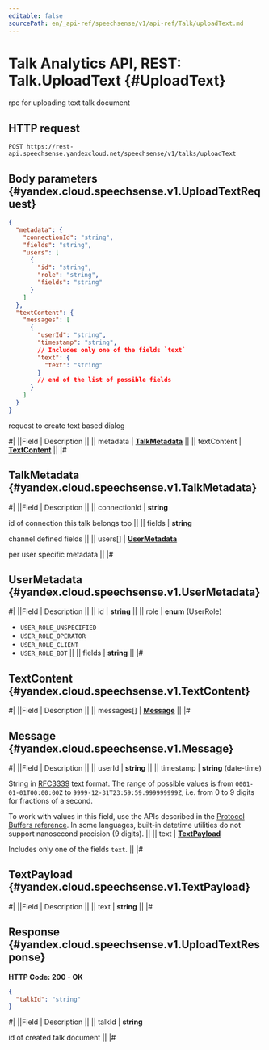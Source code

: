 ```yaml
---
editable: false
sourcePath: en/_api-ref/speechsense/v1/api-ref/Talk/uploadText.md
---
```


# Talk Analytics API, REST: Talk.UploadText {#UploadText}

rpc for uploading text talk document

## HTTP request

```
POST https://rest-api.speechsense.yandexcloud.net/speechsense/v1/talks/uploadText
```

## Body parameters {#yandex.cloud.speechsense.v1.UploadTextRequest}

```json
{
  "metadata": {
    "connectionId": "string",
    "fields": "string",
    "users": [
      {
        "id": "string",
        "role": "string",
        "fields": "string"
      }
    ]
  },
  "textContent": {
    "messages": [
      {
        "userId": "string",
        "timestamp": "string",
        // Includes only one of the fields `text`
        "text": {
          "text": "string"
        }
        // end of the list of possible fields
      }
    ]
  }
}
```

request to create text based dialog

#|
||Field | Description ||
|| metadata | **[TalkMetadata](#yandex.cloud.speechsense.v1.TalkMetadata)** ||
|| textContent | **[TextContent](#yandex.cloud.speechsense.v1.TextContent)** ||
|#

## TalkMetadata {#yandex.cloud.speechsense.v1.TalkMetadata}

#|
||Field | Description ||
|| connectionId | **string**

id of connection this talk belongs too ||
|| fields | **string**

channel defined fields ||
|| users[] | **[UserMetadata](#yandex.cloud.speechsense.v1.UserMetadata)**

per user specific metadata ||
|#

## UserMetadata {#yandex.cloud.speechsense.v1.UserMetadata}

#|
||Field | Description ||
|| id | **string** ||
|| role | **enum** (UserRole)

- `USER_ROLE_UNSPECIFIED`
- `USER_ROLE_OPERATOR`
- `USER_ROLE_CLIENT`
- `USER_ROLE_BOT` ||
|| fields | **string** ||
|#

## TextContent {#yandex.cloud.speechsense.v1.TextContent}

#|
||Field | Description ||
|| messages[] | **[Message](#yandex.cloud.speechsense.v1.Message)** ||
|#

## Message {#yandex.cloud.speechsense.v1.Message}

#|
||Field | Description ||
|| userId | **string** ||
|| timestamp | **string** (date-time)

String in [RFC3339](https://www.ietf.org/rfc/rfc3339.txt) text format. The range of possible values is from
`0001-01-01T00:00:00Z` to `9999-12-31T23:59:59.999999999Z`, i.e. from 0 to 9 digits for fractions of a second.

To work with values in this field, use the APIs described in the
[Protocol Buffers reference](https://developers.google.com/protocol-buffers/docs/reference/overview).
In some languages, built-in datetime utilities do not support nanosecond precision (9 digits). ||
|| text | **[TextPayload](#yandex.cloud.speechsense.v1.TextPayload)**

Includes only one of the fields `text`. ||
|#

## TextPayload {#yandex.cloud.speechsense.v1.TextPayload}

#|
||Field | Description ||
|| text | **string** ||
|#

## Response {#yandex.cloud.speechsense.v1.UploadTextResponse}

**HTTP Code: 200 - OK**

```json
{
  "talkId": "string"
}
```

#|
||Field | Description ||
|| talkId | **string**

id of created talk document ||
|#